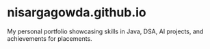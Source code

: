 # nisargagowda.github.io
My personal portfolio showcasing skills in Java, DSA, AI projects, and achievements for placements.
